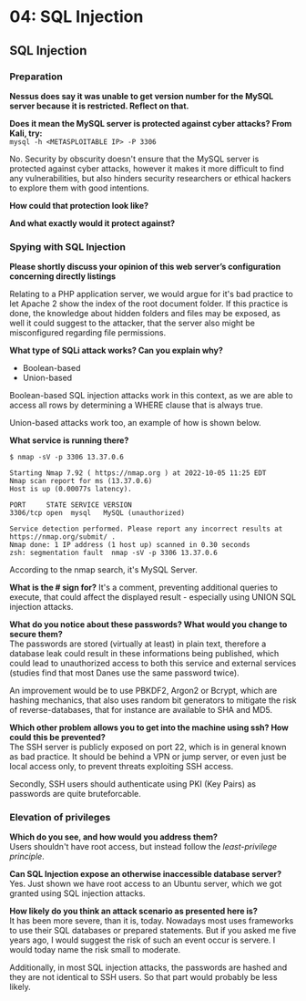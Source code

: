 # 04: SQL Injection

## SQL Injection

### Preparation

**Nessus does say it was unable to get version number for the MySQL server because it is restricted. Reflect on that.**

**Does it mean the MySQL server is protected against cyber attacks? From Kali, try:**  
`mysql -h <METASPLOITABLE IP> -P 3306`

No. Security by obscurity doesn't ensure that the MySQL server is protected against cyber attacks, however it makes it more difficult to find any vulnerabilities, but also hinders security researchers or ethical hackers to explore them with good intentions.

**How could that protection look like?**  


**And what exactly would it protect against?**  


### Spying with SQL Injection
**Please shortly discuss your opinion of this web server’s configuration concerning directly listings**

Relating to a PHP application server, we would argue for it's bad practice to let Apache 2 show the index of the root document folder. If this practice is done, the knowledge about hidden folders and files may be exposed, as well it could suggest to the attacker, that the server also might be misconfigured regarding file permissions.

**What type of SQLi attack works? Can you explain why?**  
* Boolean-based
* Union-based

Boolean-based SQL injection attacks work in this context, as we are able to access all rows by determining a WHERE clause that is always true.

Union-based attacks work too, an example of how is shown below.


**What service is running there?**
```
$ nmap -sV -p 3306 13.37.0.6

Starting Nmap 7.92 ( https://nmap.org ) at 2022-10-05 11:25 EDT
Nmap scan report for ms (13.37.0.6)
Host is up (0.00077s latency).

PORT     STATE SERVICE VERSION
3306/tcp open  mysql   MySQL (unauthorized)

Service detection performed. Please report any incorrect results at https://nmap.org/submit/ .
Nmap done: 1 IP address (1 host up) scanned in 0.30 seconds
zsh: segmentation fault  nmap -sV -p 3306 13.37.0.6
```

According to the nmap search, it's MySQL Server.

**What is the \# sign for?**
It's a comment, preventing additional queries to execute, that could affect the displayed result - especially using UNION SQL injection attacks.

**What do you notice about these passwords? What would you change to secure them?**  
The passwords are stored (virtually at least) in plain text, therefore a database leak could result in these informations being published, which could lead to unauthorized access to both this service and external services (studies find that most Danes use the same password twice).

An improvement would be to use PBKDF2, Argon2 or Bcrypt, which are hashing mechanics, that also uses random bit generators to mitigate the risk of reverse-databases, that for instance are available to SHA and MD5.

**Which other problem allows you to get into the machine using ssh? How could this be prevented?**  
The SSH server is publicly exposed on port 22, which is in general known as bad practice. It should be behind a VPN or jump server, or even just be local access only, to prevent threats exploiting SSH access.

Secondly, SSH users should authenticate using PKI (Key Pairs) as passwords are quite bruteforcable.

### Elevation of privileges
**Which do you see, and how would you address them?**  
Users shouldn't have root access, but instead follow the *least-privilege principle*.

**Can SQL Injection expose an otherwise inaccessible database server?**  
Yes. Just shown we have root access to an Ubuntu server, which we got granted using SQL injection attacks.

**How likely do you think an attack scenario as presented here is?**  
It has been more severe, than it is, today. Nowadays most uses frameworks to use their SQL databases or prepared statements. But if you asked me five years ago, I would suggest the risk of such an event occur is servere. I would today name the risk small to moderate.

Additionally, in most SQL injection attacks, the passwords are hashed and they are not identical to SSH users. So that part would probably be less likely.



